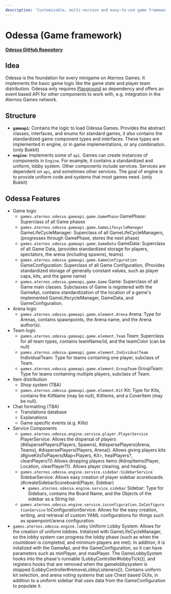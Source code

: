 ```yaml
---
description: 'Customizable, multi-version and easy-to-use game framework built on Glowstone.'
---
```


# Odessa \(Game framework\)

[**Odessa GitHub Repository**](https://github.com/aternosgames/odessa)

## Idea

Odessa is the foundation for every minigame on Aternos Games. It implements the basic game logic like the game state and player team distribution. Odessa only requires [Playground](playground.md) as dependency and offers an event based API for other components to work with, e.g. integration in the Aternos Games network. 

## Structure

* **`gameapi`**:  Contains the logic to load Odessa Games. Provides the abstract classes, interfaces, and enums for standard games, it also contains the standardized game component types and interfaces. These types are implemented in engine, or in game implementations, or any combination. \(only Bukkit\)
* **`engine`**: Implements some of `api`. Games can create instances of components in `Engine`. For example, it contains a standardized and uniform, lobby system. Other components include services. Services are dependent on `api`, and sometimes other services. The goal of engine is to provide uniform code and systems that most games need. \(only Bukkit\)
## Odessa Features

* Game logic
  * `games.aternos.odessa.gameapi.game.GamePhase` GamePhase: Superclass of all Game phases 
  * `games.aternos.odessa.gameapi.game.GameLifecycleManager` GameLifeCycleManager: Superclass of all GameLifeCycleManagers, (progresses through GamePhase, stores the next phase)
  * `games.aternos.odessa.gameapi.game.GameData` GameData: Superclass of all Game Data, (provides standardized storage for players, spectators, the arena (including spawns), teams).
  * `games.aternos.odessa.gameapi.game.GameConfiguration` GameConfiguration: Superclass of all Game Configuration, (Provides standardized storage of generally constant values, such as player caps, kits, and the game name)
  * `games.aternos.odessa.gameapi.game.Game` Game: Superclass of all Game main classes. Subclasses of Game is registered with the GameApi, contains standardization of the location of a game's implemented GameLifecycleManager, GameData, and GameConfiguration.
* Arena logic
  * `games.aternos.odessa.gameapi.game.element.Arena` Arena: Type for Arenas, contains spawnpoints, the Arena name, and the Arena author(s). 
* Team logic
  * `games.aternos.odessa.gameapi.game.element.Team` Team: Superclass for all team types, contains teamName/id, and the teamColor (can be null)
  * `games.aternos.odessa.gameapi.game.element.IndividualTeam` IndividualTeam: Type for teams containing one player, subclass of Team.
  * `games.aternos.odessa.gameapi.game.element.GroupTeam` GroupTeam: Type for teams containing multiple players, subclass of Team.
* Item distribution
  * Shop system (TBA)
  * `games.aternos.odessa.gameapi.game.element.Kit` Kit: Type for Kits, contains the KitName (may be null), KitItems, and a CoverItem (may be null).
* Chat formatting (TBA)
  * Translations database
  * Explanations
  * Game specific events \(e.g. Kills\)
* Service Components
  * `games.aternos.odessa.engine.service.player.PlayerService` PlayerService: Allows the dispersal of players (#dispersePlayers(Players, Spawns), #dispersePlayers(Arena, Teams), #dispersePlayers(Players, Arena)). Allows giving players kits (#giveKitsToPlayers(Map<Players, Kit>, healPlayers?, cleanPlayers?)) Allows dropping players items (#dropItems(Player, Location, clearPlayer?)). Allows player clearing, and healing.
  * `games.aternos.odessa.engine.service.sidebar.SidebarService` SidebarService: Allows easy creation of player sidebar scoreboards (#createSidebarScoreboard(Player, Sidebar)
    * `games.aternos.odessa.engine.service.sidebar` Sidebar: Type for Sidebars, contains the Board Name, and the Objects of the sidebar as a String list.
  * `games.aternos.odessa.engine.service.ioconfiguration.IoConfigurationService` IoConfigurationService: Allows for the easy creation, writing, and retrieval of custom YAML configurations for things such as spawnpoint/arena configuration.
* `games.aternos.odessa.engine.lobby` Uniform Lobby System: Allows for the creation of uniform lobbies. Initalized with GameLifeCycleManager, so the lobby system can progress the lobby phase (such as when the countdown is completed, and minimum players are met). In addition, it is initalized with the GameApi, and the GameConfiguration, so it can have parameters such as minPlayer, and maxPlayer. The GameLobbySystem hooks into the phase's runnable (LobbyController#lobbyTick()), and registers hooks that are removed when the gamelobbysystem is stopped (LobbyController#removeLobbyListeners()). Contains uniform kit selection, and arena voting systems that use Chest based GUIs, in addition to a uniform sidebar that uses data from the GameConfiguration to populate it. 
